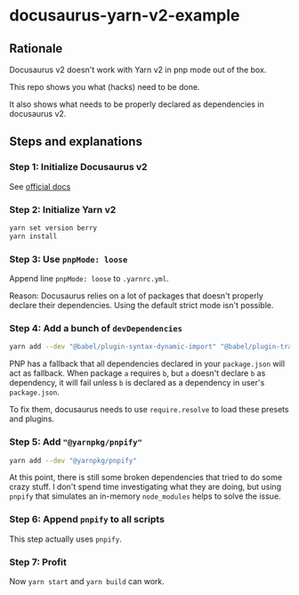 # docusaurus-yarn-v2-example

## Rationale

Docusaurus v2 doesn't work with Yarn v2 in pnp mode out of the box.

This repo shows you what (hacks) need to be done.

It also shows what needs to be properly declared as dependencies in docusaurus v2.

## Steps and explanations

### Step 1: Initialize Docusaurus v2

See [official docs](https://v2.docusaurus.io/docs/installation)

### Step 2: Initialize Yarn v2

```bash
yarn set version berry
yarn install
```

### Step 3: Use `pnpMode: loose`

Append line `pnpMode: loose` to `.yarnrc.yml`.

Reason: Docusaurus relies on a lot of packages that doesn't properly declare their dependencies.
Using the default strict mode isn't possible.

### Step 4: Add a bunch of `devDependencies`

```bash
yarn add --dev "@babel/plugin-syntax-dynamic-import" "@babel/plugin-transform-runtime" "@babel/preset-env" "@babel/preset-react" "@babel/preset-typescript" "babel-plugin-dynamic-import-node"
```

PNP has a fallback that all dependencies declared in your `package.json` will act as fallback.
When package `a` requires `b`, but `a` doesn't declare `b` as dependency, it will fail unless `b` is declared
as a dependency in user's `package.json`.

To fix them, docusaurus needs to use `require.resolve` to load these presets and plugins.

### Step 5: Add `"@yarnpkg/pnpify"`

```bash
yarn add --dev "@yarnpkg/pnpify"
```

At this point, there is still some broken dependencies that tried to do some crazy stuff.
I don't spend time investigating what they are doing, but using `pnpify` that simulates an in-memory `node_modules` helps
to solve the issue.

### Step 6: Append `pnpify` to all scripts

This step actually uses `pnpify`.

### Step 7: Profit

Now `yarn start` and `yarn build` can work.
